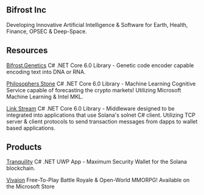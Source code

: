 ## Bifrost Inc
Developing Innovative Artificial Intelligence & Software for Earth, Health, Finance, OPSEC & Deep-Space.
## Resources
[Bifrost.Genetics](https://github.com/Bifrost-Technologies/Bifrost.Genetics) C# .NET Core 6.0 Library - Genetic code encoder capable encoding text into DNA or RNA.

[Philosophers Stone](https://github.com/Bifrost-Technologies/Philosophers-Stone) C# .NET Core 6.0 Library - Machine Learning Cognitive Service capable of forecasting the crypto markets! Utilizing Microsoft Machine Learning & Intel MKL.

[Link Stream](https://github.com/Bifrost-Technologies/Link-Stream) C# .NET Core 6.0 Library - Middleware designed to be integrated into applications that use Solana's solnet C# client. Utilizing TCP server & client protocols to send transaction messages from dapps to wallet based applications. 
## Products
[Tranquility](https://github.com/Bifrost-Technologies/Tranquility) C# .NET UWP App - Maximum Security Wallet for the Solana blockchain.

[Vivaion](https://www.microsoft.com/en-us/p/vivaion-launcher/9NMVQ5W9LSJX?rtc=1&activetab=pivot:overviewtab) Free-To-Play Battle Royale & Open-World MMORPG! Available on the Microsoft Store
